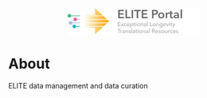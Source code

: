 <p align="center"><img src="profile/ELITE_logo.png" alt="ELITE logo"/></p>
     
# About
ELITE data management and data curation
